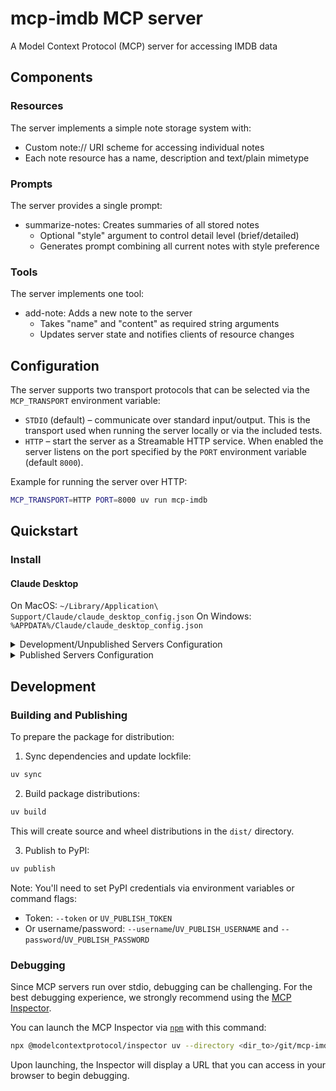 # mcp-imdb MCP server

A Model Context Protocol (MCP) server for accessing IMDB data

## Components

### Resources

The server implements a simple note storage system with:
- Custom note:// URI scheme for accessing individual notes
- Each note resource has a name, description and text/plain mimetype

### Prompts

The server provides a single prompt:
- summarize-notes: Creates summaries of all stored notes
  - Optional "style" argument to control detail level (brief/detailed)
  - Generates prompt combining all current notes with style preference

### Tools

The server implements one tool:
- add-note: Adds a new note to the server
  - Takes "name" and "content" as required string arguments
  - Updates server state and notifies clients of resource changes

## Configuration

The server supports two transport protocols that can be selected via the
`MCP_TRANSPORT` environment variable:

- `STDIO` (default) – communicate over standard input/output. This is the
  transport used when running the server locally or via the included tests.
- `HTTP` – start the server as a Streamable HTTP service. When enabled the
  server listens on the port specified by the `PORT` environment variable
  (default `8000`).

Example for running the server over HTTP:

```bash
MCP_TRANSPORT=HTTP PORT=8000 uv run mcp-imdb
```

## Quickstart

### Install

#### Claude Desktop

On MacOS: `~/Library/Application\ Support/Claude/claude_desktop_config.json`
On Windows: `%APPDATA%/Claude/claude_desktop_config.json`

<details>
  <summary>Development/Unpublished Servers Configuration</summary>
  ```
  "mcpServers": {
    "mcp-imdb": {
      "command": "uv",
      "args": [
        "--directory",
        "<dir_to>/git/mcp-imdb",
        "run",
        "mcp-imdb"
      ]
    }
  }
  ```
</details>

<details>
  <summary>Published Servers Configuration</summary>
  ```
  "mcpServers": {
    "mcp-imdb": {
      "command": "uvx",
      "args": [
        "mcp-imdb"
      ]
    }
  }
  ```
</details>

## Development

### Building and Publishing

To prepare the package for distribution:

1. Sync dependencies and update lockfile:
```bash
uv sync
```

2. Build package distributions:
```bash
uv build
```

This will create source and wheel distributions in the `dist/` directory.

3. Publish to PyPI:
```bash
uv publish
```

Note: You'll need to set PyPI credentials via environment variables or command flags:
- Token: `--token` or `UV_PUBLISH_TOKEN`
- Or username/password: `--username`/`UV_PUBLISH_USERNAME` and `--password`/`UV_PUBLISH_PASSWORD`

### Debugging

Since MCP servers run over stdio, debugging can be challenging. For the best debugging
experience, we strongly recommend using the [MCP Inspector](https://github.com/modelcontextprotocol/inspector).


You can launch the MCP Inspector via [`npm`](https://docs.npmjs.com/downloading-and-installing-node-js-and-npm) with this command:

```bash
npx @modelcontextprotocol/inspector uv --directory <dir_to>/git/mcp-imdb run mcp-imdb
```
Upon launching, the Inspector will display a URL that you can access in your browser to begin debugging.
